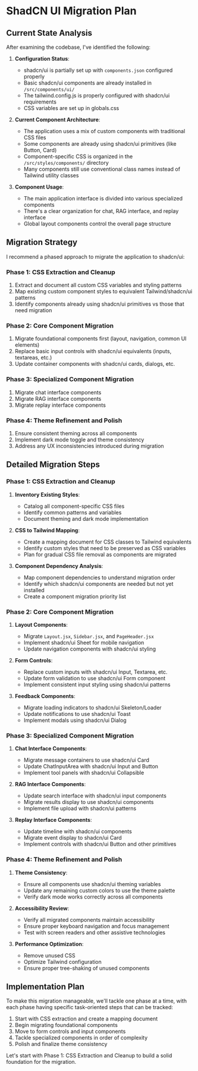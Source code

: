 # ShadCN UI Migration Plan

## Current State Analysis

After examining the codebase, I've identified the following:

1. **Configuration Status**:
   - shadcn/ui is partially set up with `components.json` configured properly
   - Basic shadcn/ui components are already installed in `/src/components/ui/`
   - The tailwind.config.js is properly configured with shadcn/ui requirements
   - CSS variables are set up in globals.css

2. **Current Component Architecture**:
   - The application uses a mix of custom components with traditional CSS files
   - Some components are already using shadcn/ui primitives (like Button, Card)
   - Component-specific CSS is organized in the `/src/styles/components/` directory
   - Many components still use conventional class names instead of Tailwind utility classes

3. **Component Usage**:
   - The main application interface is divided into various specialized components
   - There's a clear organization for chat, RAG interface, and replay interface
   - Global layout components control the overall page structure

## Migration Strategy

I recommend a phased approach to migrate the application to shadcn/ui:

### Phase 1: CSS Extraction and Cleanup
1. Extract and document all custom CSS variables and styling patterns
2. Map existing custom component styles to equivalent Tailwind/shadcn/ui patterns
3. Identify components already using shadcn/ui primitives vs those that need migration

### Phase 2: Core Component Migration
1. Migrate foundational components first (layout, navigation, common UI elements)
2. Replace basic input controls with shadcn/ui equivalents (inputs, textareas, etc.)
3. Update container components with shadcn/ui cards, dialogs, etc.

### Phase 3: Specialized Component Migration
1. Migrate chat interface components
2. Migrate RAG interface components
3. Migrate replay interface components

### Phase 4: Theme Refinement and Polish
1. Ensure consistent theming across all components
2. Implement dark mode toggle and theme consistency
3. Address any UX inconsistencies introduced during migration

## Detailed Migration Steps

### Phase 1: CSS Extraction and Cleanup

1. **Inventory Existing Styles**:
   - Catalog all component-specific CSS files
   - Identify common patterns and variables
   - Document theming and dark mode implementation

2. **CSS to Tailwind Mapping**:
   - Create a mapping document for CSS classes to Tailwind equivalents
   - Identify custom styles that need to be preserved as CSS variables
   - Plan for gradual CSS file removal as components are migrated

3. **Component Dependency Analysis**:
   - Map component dependencies to understand migration order
   - Identify which shadcn/ui components are needed but not yet installed
   - Create a component migration priority list

### Phase 2: Core Component Migration

1. **Layout Components**:
   - Migrate `Layout.jsx`, `Sidebar.jsx`, and `PageHeader.jsx`
   - Implement shadcn/ui Sheet for mobile navigation
   - Update navigation components with shadcn/ui styling

2. **Form Controls**:
   - Replace custom inputs with shadcn/ui Input, Textarea, etc.
   - Update form validation to use shadcn/ui Form component
   - Implement consistent input styling using shadcn/ui patterns

3. **Feedback Components**:
   - Migrate loading indicators to shadcn/ui Skeleton/Loader
   - Update notifications to use shadcn/ui Toast
   - Implement modals using shadcn/ui Dialog

### Phase 3: Specialized Component Migration

1. **Chat Interface Components**:
   - Migrate message containers to use shadcn/ui Card
   - Update ChatInputArea with shadcn/ui Input and Button
   - Implement tool panels with shadcn/ui Collapsible

2. **RAG Interface Components**:
   - Update search interface with shadcn/ui input components
   - Migrate results display to use shadcn/ui components
   - Implement file upload with shadcn/ui patterns

3. **Replay Interface Components**:
   - Update timeline with shadcn/ui components
   - Migrate event display to shadcn/ui Card
   - Implement controls with shadcn/ui Button and other primitives

### Phase 4: Theme Refinement and Polish

1. **Theme Consistency**:
   - Ensure all components use shadcn/ui theming variables
   - Update any remaining custom colors to use the theme palette
   - Verify dark mode works correctly across all components

2. **Accessibility Review**:
   - Verify all migrated components maintain accessibility
   - Ensure proper keyboard navigation and focus management
   - Test with screen readers and other assistive technologies

3. **Performance Optimization**:
   - Remove unused CSS
   - Optimize Tailwind configuration
   - Ensure proper tree-shaking of unused components

## Implementation Plan

To make this migration manageable, we'll tackle one phase at a time, with each phase having specific task-oriented steps that can be tracked:

1. Start with CSS extraction and create a mapping document
2. Begin migrating foundational components
3. Move to form controls and input components
4. Tackle specialized components in order of complexity
5. Polish and finalize theme consistency

Let's start with Phase 1: CSS Extraction and Cleanup to build a solid foundation for the migration.